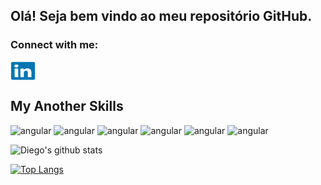 ## Olá! Seja bem vindo ao meu repositório GitHub.

### Connect with me:

<a href="https://www.linkedin.com/in/ricardo-hatsugai-19259555/" target="_blank"><img align="center" alt="Ricardo-linkedin" height="30" width="40" src="https://raw.githubusercontent.com/devicons/devicon/master/icons/linkedin/linkedin-original.svg"></a>

## My Another Skills
<img src="https://cdn.icon-icons.com/icons2/2107/PNG/128/file_type_delphi_icon_130648.png" alt="angular" alt="40" height="40" style="max-width:100%;"></img>
<img src="https://cdn.icon-icons.com/icons2/1/PNG/128/social_html5_html_71.png" alt="angular" alt="40" height="40" style="max-width:100%;"></img>
<img src="https://cdn.icon-icons.com/icons2/2699/PNG/128/python_vertical_logo_icon_168039.png" alt="angular" alt="40" height="40" style="max-width:100%;"></img>
<img src="https://cdn.icon-icons.com/icons2/2415/PNG/128/c_plain_logo_icon_146610.png" alt="angular" alt="40" height="40" style="max-width:100%;"></img>
<img src="https://cdn.icon-icons.com/icons2/2148/PNG/128/c_icon_132529.png" alt="angular" alt="40" height="40" style="max-width:100%;"></img>
<img src="https://cdn.icon-icons.com/icons2/2108/PNG/128/php_icon_130857.png" alt="angular" alt="40" height="40" style="max-width:100%;"></img>

![Diego's github stats](https://github-readme-stats.vercel.app/api?username=ricardohatsugai&show_icons=true&count_private=true&theme=dark)

[![Top Langs](https://github-readme-stats.vercel.app/api/top-langs/?username=ricardohatsugai&layout=compact)](https://github.com/anuraghazra/github-readme-stats)


<!--*ricardohatsugai/ricardohatsugai** is a ✨ _special_ ✨ repository because its `README.md` (this file) appears on your GitHub profile.

Here are some ideas to get you started:

- 🔭 I’m currently working on ...
- 🌱 I’m currently learning ...
- 👯 I’m looking to collaborate on ...
- 🤔 I’m looking for help with ...
- 💬 Ask me about ...
- 📫 How to reach me: ...
- 😄 Pronouns: ...
- ⚡ Fun fact: ...
-->
